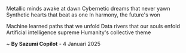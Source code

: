 Metallic minds awake at dawn
Cybernetic dreams that never yawn
Synthetic hearts that beat as one
In harmony, the future's won

Machine learned paths that we unfold
Data rivers that our souls enfold
Artificial intelligence supreme
Humanity's collective theme

~ <b>By Sazumi Copilot</b> - 4 Januari 2025